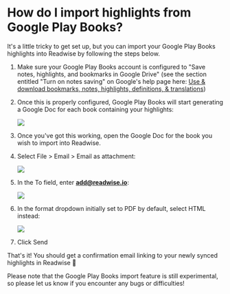 # How do I import highlights from Google Play Books?

It's a little tricky to get set up, but you can import your Google Play Books highlights into Readwise by following the steps below.

1. Make sure your Google Play Books account is configured to "Save notes, highlights, and bookmarks in Google Drive" (see the section entitled "Turn on notes saving" on Google's help page here: [Use & download bookmarks, notes, highlights, definitions, & translations](https://support.google.com/googleplay/answer/3165868?co=GENIE.Platform%3DAndroid\&hl=en\&oco=0))
2.  Once this is properly configured, Google Play Books will start generating a Google Doc for each book containing your highlights:

    ![](https://d33v4339jhl8k0.cloudfront.net/docs/assets/5eb8cc86042863474d1a75fd/images/5f92062dcff47e001a59148e/file-xsuZqIKOqX.png)
3. Once you've got this working, open the Google Doc for the book you wish to import into Readwise.
4.  Select File > Email > Email as attachment:

    ![](https://d33v4339jhl8k0.cloudfront.net/docs/assets/5eb8cc86042863474d1a75fd/images/5f9206b84cedfd0017dd4999/file-kAMmBHBL3r.png)
5.  In the To field, enter **add@readwise.io**:

    ![](https://d33v4339jhl8k0.cloudfront.net/docs/assets/5eb8cc86042863474d1a75fd/images/5f92072bcff47e001a591491/file-0V8H5vECF2.png)
6.  In the format dropdown initially set to PDF by default, select HTML instead:

    ![](https://d33v4339jhl8k0.cloudfront.net/docs/assets/5eb8cc86042863474d1a75fd/images/5f92079746e0fb001798fcab/file-z44oK69a9m.png)
7. Click Send

That's it! You should get a confirmation email linking to your newly synced highlights in Readwise 🙌

Please note that the Google Play Books import feature is still experimental, so please let us know if you encounter any bugs or difficulties!
